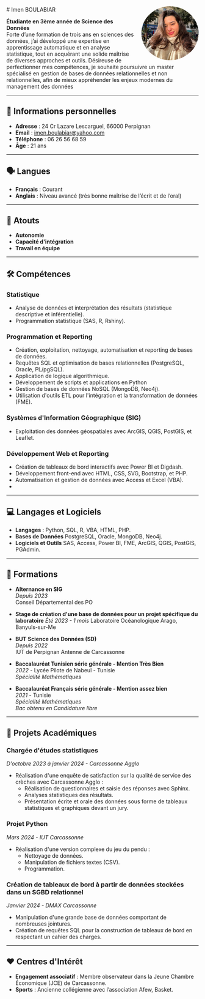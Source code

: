 <img src="travaux/image_cv.jpg" alt="Photo de profil" style="width:150px; border-radius:50%; float:right; margin-left:15px;" />
# Imen BOULABIAR

**Étudiante en 3ème année de Science des Données**  
Forte d’une formation de trois ans en sciences des données, j’ai développé une expertise en apprentissage automatique et en analyse statistique, tout en acquérant une solide maîtrise de diverses approches et outils. Désireuse de perfectionner mes compétences, je souhaite poursuivre un master spécialisé en gestion de bases de données relationnelles et non relationnelles, afin de mieux appréhender les enjeux modernes du management des données

---

## 📍 Informations personnelles

- **Adresse** : 24 Cr Lazare Lescarguel, 66000 Perpignan  
- **Email** : imen.boulabiar@yahoo.com  
- **Téléphone** : 06 26 56 68 59  
- **Âge** : 21 ans  

---

## 🗣️ Langues

- **Français** : Courant  
- **Anglais** : Niveau avancé (très bonne maîtrise de l’écrit et de l’oral)  

---

## 🎯 Atouts

- **Autonomie**  
- **Capacité d'intégration**  
- **Travail en équipe**  

---

## 🛠️ Compétences

### Statistique
- Analyse de données et interprétation des résultats (statistique descriptive et inférentielle).
- Programmation statistique (SAS, R, Rshiny).

### Programmation et Reporting
- Création, exploitation, nettoyage, automatisation et reporting de bases de données.
- Requêtes SQL et optimisation de bases relationnelles (PostgreSQL, Oracle, PL/pgSQL).
- Application de logique algorithmique.
- Développement de scripts et applications en Python
- Gestion de bases de données NoSQL (MongoDB, Neo4j).
- Utilisation d'outils ETL pour l'intégration et la transformation de données (FME).
### Systèmes d'Information Géographique (SIG)
- Exploitation des données géospatiales avec ArcGIS, QGIS, PostGIS, et Leaflet.
### Développement Web et Reporting
- Création de tableaux de bord interactifs avec Power BI et Digdash.
- Développement front-end avec HTML, CSS, SVG, Bootstrap, et PHP.
- Automatisation et gestion de données avec Access et Excel (VBA).
- 
---

## 💻 Langages et Logiciels

- **Langages** : Python, SQL, R, VBA, HTML, PHP.
- **Bases de Données** PostgreSQL, Oracle, MongoDB, Neo4j.
- **Logiciels et Outils**  SAS, Access, Power BI, FME, ArcGIS, QGIS, PostGIS, PGAdmin. 

---

## 🏫 Formations

- **Alternance en SIG**  
  *Depuis 2023*  
  Conseil Départemental des PO
   
- **Stage de création d'une base de données pour un projet spécifique du laboratoire**
  *Été 2023 - 1 mois*
  Laboratoire Océanologique Arago, Banyuls-sur-Me
  
- **BUT Science des Données (SD)**  
  *Depuis 2022*   
  IUT de Perpignan Antenne de Carcassonne  

- **Baccalauréat Tunisien série générale - Mention Très Bien**  
  *2022* - Lycée Pilote de Nabeul - Tunisie  
  *Spécialité Mathématiques*  

- **Baccalauréat Français série générale - Mention assez bien**  
  *2021* - Tunisie  
  *Spécialité Mathématiques*  
  *Bac obtenu en Candidature libre*  

---

## 📂 Projets Académiques

### Chargée d'études statistiques  
*D'octobre 2023 à janvier 2024 - Carcassonne Agglo*  
- Réalisation d'une enquête de satisfaction sur la qualité de service des crèches avec Carcassonne Agglo :  
  - Réalisation de questionnaires et saisie des réponses avec Sphinx.  
  - Analyses statistiques des résultats.  
  - Présentation écrite et orale des données sous forme de tableaux statistiques et graphiques devant un jury.

### Projet Python  
*Mars 2024 - IUT Carcassonne*  
- Réalisation d'une version complexe du jeu du pendu :  
  - Nettoyage de données.  
  - Manipulation de fichiers textes (CSV).  
  - Programmation.

### Création de tableaux de bord à partir de données stockées dans un SGBD relationnel  
*Janvier 2024 - DMAX Carcassonne*  
- Manipulation d'une grande base de données comportant de nombreuses jointures.  
- Création de requêtes SQL pour la construction de tableaux de bord en respectant un cahier des charges.  

---

## ❤️ Centres d'Intérêt

- **Engagement associatif** : Membre observateur dans la Jeune Chambre Économique (JCE) de Carcassonne.  
- **Sports** : Ancienne collégienne avec l’association Afew, Basket.  
